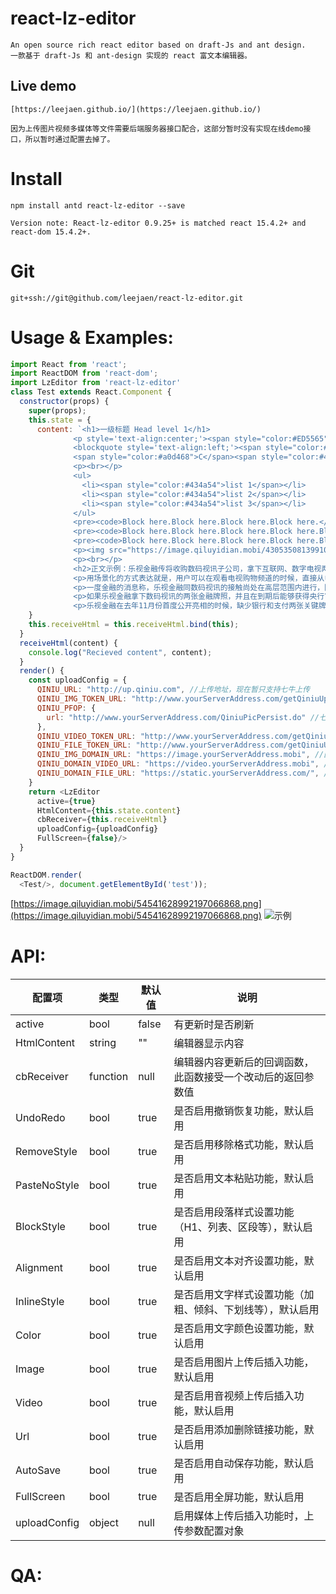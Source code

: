 # react-lz-editor
    An open source rich react editor based on draft-Js and ant design.
    一款基于 draft-Js 和 ant-design 实现的 react 富文本编辑器。
## Live demo

    [https://leejaen.github.io/](https://leejaen.github.io/)

    因为上传图片视频多媒体等文件需要后端服务器接口配合，这部分暂时没有实现在线demo接口，所以暂时通过配置去掉了。

# Install
    npm install antd react-lz-editor --save

    Version note: React-lz-editor 0.9.25+ is matched react 15.4.2+ and react-dom 15.4.2+.

# Git
    git+ssh://git@github.com/leejaen/react-lz-editor.git

# Usage & Examples:

  ``` js
  import React from 'react';
  import ReactDOM from 'react-dom';
  import LzEditor from 'react-lz-editor'
  class Test extends React.Component {
    constructor(props) {
      super(props);
      this.state = {
        content: `<h1>一级标题 Head level 1</h1>
                <p style='text-align:center;'><span style="color:#ED5565">红色文字</span>，居中对齐，<strong>加粗</strong>，<em>斜体</em></p>
                <blockquote style='text-align:left;'><span style="color:#ffce54">其</span><span style="color:#a0d468">他</span><span style="color:#38afda">颜</span><span style="color:#967adc">色</span>
                <span style="color:#a0d468">C</span><span style="color:#48cfad">OL</span><span style="color:#4a89dc">O</span><span style="color:#967adc">R</span><span style="color:#434a54">S</span></blockquote>
                <p><br></p>
                <ul>
                  <li><span style="color:#434a54">list 1</span></li>
                  <li><span style="color:#434a54">list 2</span></li>
                  <li><span style="color:#434a54">list 3</span></li>
                </ul>
                <pre><code>Block here.Block here.Block here.Block here.</code></pre>
                <pre><code>Block here.Block here.Block here.Block here.Block here.</code></pre>
                <pre><code>Block here.Block here.Block here.Block here.Block here.</code></pre>
                <p><img src="https://image.qiluyidian.mobi/43053508139910678747.jpg"/></p>
                <p><br></p>
                <h2>正文示例：乐视金融传将收购数码视讯子公司，拿下互联网、数字电视两张支付牌照</h2>
                <p>用场景化的方式表达就是，用户可以在观看电视购物频道的时候，直接从电视上进行支付购买商品，不用再通过银行汇款或者货到付款；可以选择对电视上的点播内容进行付费，还可能在电视上对水电煤等公用事业费用进行缴费。</p>
                <p>一度金融的消息称，乐视金融同数码视讯的接触尚处在高层范围内进行，因此对于收购价格，暂时还不能确定。</p>
                <p>如果乐视金融拿下数码视讯的两张金融牌照，并且在到期后能够获得央行审核顺利延期，意味着乐视可以通过移动设备和电视两个终端来链接用户的银行卡。</p>
                <p>乐视金融在去年11月份首度公开亮相的时候，缺少银行和支付两张关键牌照就一直是外界关注的问题。</p>`
      }
      this.receiveHtml = this.receiveHtml.bind(this);
    }
    receiveHtml(content) {
      console.log("Recieved content", content);
    }
    render() {
      const uploadConfig = {
        QINIU_URL: "http://up.qiniu.com", //上传地址，现在暂只支持七牛上传
        QINIU_IMG_TOKEN_URL: "http://www.yourServerAddress.com/getQiniuUptoken.do", //请求图片的token
        QINIU_PFOP: {
          url: "http://www.yourServerAddress.com/QiniuPicPersist.do" //七牛持久保存请求地址
        },
        QINIU_VIDEO_TOKEN_URL: "http://www.yourServerAddress.com/getQiniuUptoken.do", //请求媒体资源的token
        QINIU_FILE_TOKEN_URL: "http://www.yourServerAddress.com/getQiniuUptoken.do?name=patch", //其他资源的token的获取
        QINIU_IMG_DOMAIN_URL: "https://image.yourServerAddress.mobi", //图片文件地址的前缀
        QINIU_DOMAIN_VIDEO_URL: "https://video.yourServerAddress.mobi", //视频文件地址的前缀
        QINIU_DOMAIN_FILE_URL: "https://static.yourServerAddress.com/", //其他文件地址前缀
      }
      return <LzEditor
        active={true}
        HtmlContent={this.state.content}
        cbReceiver={this.receiveHtml}
        uploadConfig={uploadConfig}
        FullScreen={false}/>
    }
  }

  ReactDOM.render(
    <Test/>, document.getElementById('test'));


  ```
  [https://image.qiluyidian.mobi/54541628992197066868.png](https://image.qiluyidian.mobi/54541628992197066868.png)
  ![示例](https://image.qiluyidian.mobi/54541628992197066868.png)


# API:
| 配置项 | 类型 | 默认值 | 说明 |
| -- | -- | -- | -- |
| active | bool | false | 有更新时是否刷新 |
| HtmlContent | string | "" | 编辑器显示内容 |
| cbReceiver | function | null | 编辑器内容更新后的回调函数，此函数接受一个改动后的返回参数值 |
| UndoRedo | bool | true | 是否启用撤销恢复功能，默认启用 |
| RemoveStyle | bool | true | 是否启用移除格式功能，默认启用 |
| PasteNoStyle | bool | true | 是否启用文本粘贴功能，默认启用 |
| BlockStyle | bool | true | 是否启用段落样式设置功能（H1、列表、区段等），默认启用 |
| Alignment | bool | true | 是否启用文本对齐设置功能，默认启用 |
| InlineStyle | bool | true | 是否启用文字样式设置功能（加粗、倾斜、下划线等），默认启用 |
| Color | bool | true | 是否启用文字颜色设置功能，默认启用 |
| Image | bool | true | 是否启用图片上传后插入功能，默认启用 |
| Video | bool | true | 是否启用音视频上传后插入功能，默认启用 |
| Url | bool | true | 是否启用添加删除链接功能，默认启用 |
| AutoSave | bool | true | 是否启用自动保存功能，默认启用 |
| FullScreen | bool | true | 是否启用全屏功能，默认启用 |
| uploadConfig | object | null | 启用媒体上传后插入功能时，上传参数配置对象 |
# QA:
